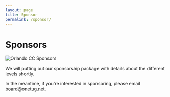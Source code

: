 ```yaml
---
layout: page
title: Sponsor
permalink: /sponsor/
---
```


# Sponsors

![Orlando CC Sponsors](./../img/occ5.jpg "Orlando CC Sponsors")

We will putting out our sponsorship package with details about the different levels shortly.

In the meantime, if you're interested in sponsoring, please email [board@onetug.net](mailto:board@onetug.net).
